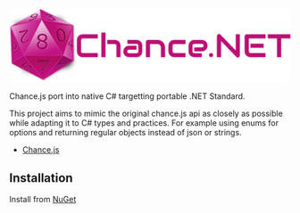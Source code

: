 
![logo](assets/logo.png)

Chance.js port into native C# targetting portable .NET Standard.

This project aims to mimic the original chance.js api as closely as possible while adapting it to C# types and practices. For example using enums for options and returning regular objects instead of json or strings.

- [Chance.js](http://chancejs.com)

## Installation

Install from [NuGet](https://www.nuget.org/packages/Chance.NET/)


